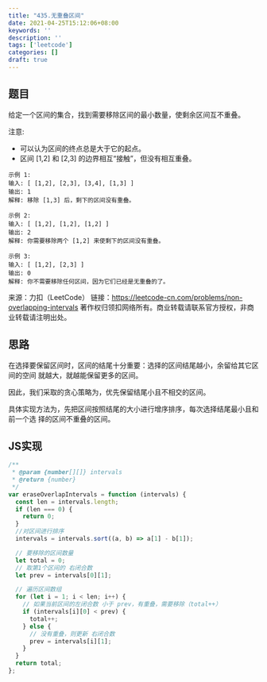 ```yaml
---
title: "435.无重叠区间"
date: 2021-04-25T15:12:06+08:00
keywords: ''
description: ''
tags: ['leetcode']
categories: []
draft: true
---
```


## 题目

给定一个区间的集合，找到需要移除区间的最小数量，使剩余区间互不重叠。

注意:

- 可以认为区间的终点总是大于它的起点。
- 区间 [1,2] 和 [2,3] 的边界相互“接触”，但没有相互重叠。

```
示例 1:
输入: [ [1,2], [2,3], [3,4], [1,3] ]
输出: 1
解释: 移除 [1,3] 后，剩下的区间没有重叠。

示例 2:
输入: [ [1,2], [1,2], [1,2] ]
输出: 2
解释: 你需要移除两个 [1,2] 来使剩下的区间没有重叠。

示例 3:
输入: [ [1,2], [2,3] ]
输出: 0
解释: 你不需要移除任何区间，因为它们已经是无重叠的了。
```

来源：力扣（LeetCode）
链接：https://leetcode-cn.com/problems/non-overlapping-intervals
著作权归领扣网络所有。商业转载请联系官方授权，非商业转载请注明出处。

## 思路 

在选择要保留区间时，区间的结尾十分重要：选择的区间结尾越小，余留给其它区间的空间
就越大，就越能保留更多的区间。

因此，我们采取的贪心策略为，优先保留结尾小且不相交的区间。

具体实现方法为，先把区间按照结尾的大小进行增序排序，每次选择结尾最小且和前一个选
择的区间不重叠的区间。

## JS实现

```javascript
/**
 * @param {number[][]} intervals
 * @return {number}
 */
var eraseOverlapIntervals = function (intervals) {
  const len = intervals.length;
  if (len === 0) {
    return 0;
  }
  //对区间进行排序
  intervals = intervals.sort((a, b) => a[1] - b[1]);

  // 要移除的区间数量
  let total = 0;
  // 取第1个区间的 右闭合数
  let prev = intervals[0][1];

  // 遍历区间数组
  for (let i = 1; i < len; i++) {
    // 如果当前区间的左闭合数 小于 prev，有重叠，需要移除（total++）
    if (intervals[i][0] < prev) {
      total++;
    } else {
      // 没有重叠，则更新 右闭合数
      prev = intervals[i][1];
    }
  }
  return total;
};
```
